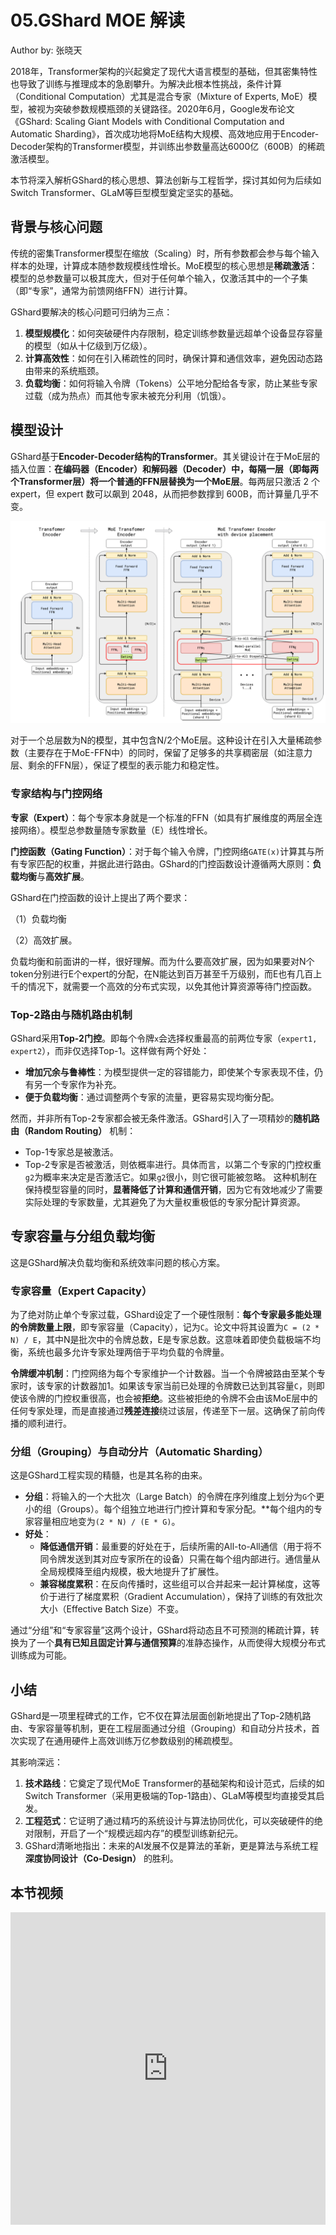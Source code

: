<!--Copyright © ZOMI 适用于[License](https://github.com/Infrasys-AI/AIInfra)版权许可-->

# 05.GShard MOE 解读

Author by: 张晓天

2018年，Transformer架构的兴起奠定了现代大语言模型的基础，但其密集特性也导致了训练与推理成本的急剧攀升。为解决此根本性挑战，条件计算（Conditional Computation）尤其是混合专家（Mixture of Experts, MoE）模型，被视为突破参数规模瓶颈的关键路径。2020年6月，Google发布论文《GShard: Scaling Giant Models with Conditional Computation and Automatic Sharding》，首次成功地将MoE结构大规模、高效地应用于Encoder-Decoder架构的Transformer模型，并训练出参数量高达6000亿（600B）的稀疏激活模型。

本节将深入解析GShard的核心思想、算法创新与工程哲学，探讨其如何为后续如Switch Transformer、GLaM等巨型模型奠定坚实的基础。

## 背景与核心问题

传统的密集Transformer模型在缩放（Scaling）时，所有参数都会参与每个输入样本的处理，计算成本随参数规模线性增长。MoE模型的核心思想是**稀疏激活**：模型的总参数量可以极其庞大，但对于任何单个输入，仅激活其中的一个子集（即“专家”，通常为前馈网络FFN）进行计算。

GShard要解决的核心问题可归纳为三点：

1. **模型规模化**：如何突破硬件内存限制，稳定训练参数量远超单个设备显存容量的模型（如从十亿级到万亿级）。
2. **计算高效性**：如何在引入稀疏性的同时，确保计算和通信效率，避免因动态路由带来的系统瓶颈。
3. **负载均衡**：如何将输入令牌（Tokens）公平地分配给各专家，防止某些专家过载（成为热点）而其他专家未被充分利用（饥饿）。

## 模型设计

GShard基于**Encoder-Decoder结构的Transformer**。其关键设计在于MoE层的插入位置：**在编码器（Encoder）和解码器（Decoder）中，每隔一层（即每两个Transformer层）将一个普通的FFN层替换为一个MoE层**。每两层只激活 2 个 expert，但 expert 数可以飙到 2048，从而把参数撑到 600B，而计算量几乎不变。

![Moe Gshrd](./images/05MOEGshard_01.png)

对于一个总层数为N的模型，其中包含N/2个MoE层。这种设计在引入大量稀疏参数（主要存在于MoE-FFN中）的同时，保留了足够多的共享稠密层（如注意力层、剩余的FFN层），保证了模型的表示能力和稳定性。

### 专家结构与门控网络

**专家（Expert）**：每个专家本身就是一个标准的FFN（如具有扩展维度的两层全连接网络）。模型总参数量随专家数量（E）线性增长。

**门控函数（Gating Function）**：对于每个输入令牌，门控网络`GATE(x)`计算其与所有专家匹配的权重，并据此进行路由。GShard的门控函数设计遵循两大原则：**负载均衡**与**高效扩展**。

GShard在门控函数的设计上提出了两个要求：

（1）负载均衡

（2）高效扩展。

负载均衡和前面讲的一样，很好理解。而为什么要高效扩展，因为如果要对N个token分别进行E个expert的分配，在N能达到百万甚至千万级别，而E也有几百上千的情况下，就需要一个高效的分布式实现，以免其他计算资源等待门控函数。

### **Top-2路由与随机路由机制**

GShard采用**Top-2门控**。即每个令牌`x`会选择权重最高的前两位专家（`expert1, expert2`），而非仅选择Top-1。这样做有两个好处：

* **增加冗余与鲁棒性**：为模型提供一定的容错能力，即使某个专家表现不佳，仍有另一个专家作为补充。
* **便于负载均衡**：通过调整两个专家的流量，更容易实现均衡分配。

然而，并非所有Top-2专家都会被无条件激活。GShard引入了一项精妙的**随机路由（Random Routing）** 机制：

* Top-1专家总是被激活。
* Top-2专家是否被激活，则依概率进行。具体而言，以第二个专家的门控权重`g2`为概率来决定是否激活它。如果`g2`很小，则它很可能被忽略。
  这种机制在保持模型容量的同时，**显著降低了计算和通信开销**，因为它有效地减少了需要实际处理的专家数量，尤其避免了为大量权重极低的专家分配计算资源。

## 专家容量与分组负载均衡

这是GShard解决负载均衡和系统效率问题的核心方案。

### 专家容量（Expert Capacity）

为了绝对防止单个专家过载，GShard设定了一个硬性限制：**每个专家最多能处理的令牌数量上限**，即专家容量（Capacity），记为`C`。论文中将其设置为`C = (2 * N) / E`，其中N是批次中的令牌总数，E是专家总数。这意味着即使负载极端不均衡，系统也最多允许专家处理两倍于平均负载的令牌量。

**令牌缓冲机制**：门控网络为每个专家维护一个计数器。当一个令牌被路由至某个专家时，该专家的计数器加1。如果该专家当前已处理的令牌数已达到其容量`C`，则即使该令牌的门控权重很高，也会被**拒绝**。这些被拒绝的令牌不会由该MoE层中的任何专家处理，而是直接通过**残差连接**绕过该层，传递至下一层。这确保了前向传播的顺利进行。

### 分组（Grouping）与自动分片（Automatic Sharding）

这是GShard工程实现的精髓，也是其名称的由来。

* **分组**：将输入的一个大批次（Large Batch）的令牌在序列维度上划分为`G`个更小的组（Groups）。每个组独立地进行门控计算和专家分配。**每个组内的专家容量相应地变为`(2 * N) / (E * G)`。
* **好处**：
  * **降低通信开销**：最重要的好处在于，后续所需的All-to-All通信（用于将不同令牌发送到其对应专家所在的设备）只需在每个组内部进行。通信量从全局规模降至组内规模，极大地提升了扩展性。
  * **兼容梯度累积**：在反向传播时，这些组可以合并起来一起计算梯度，这等价于进行了梯度累积（Gradient Accumulation），保持了训练的有效批次大小（Effective Batch Size）不变。

通过“分组”和“专家容量”这两个设计，GShard将动态且不可预测的稀疏计算，转换为了一个**具有已知且固定计算与通信预算**的准静态操作，从而使得大规模分布式训练成为可能。

## 小结

GShard是一项里程碑式的工作，它不仅在算法层面创新地提出了Top-2随机路由、专家容量等机制，更在工程层面通过分组（Grouping）和自动分片技术，首次实现了在通用硬件上高效训练万亿参数级别的稀疏模型。

其影响深远：

1. **技术路线**：它奠定了现代MoE Transformer的基础架构和设计范式，后续的如Switch Transformer（采用更极端的Top-1路由）、GLaM等模型均直接受其启发。
2. **工程范式**：它证明了通过精巧的系统设计与算法协同优化，可以突破硬件的绝对限制，开启了一个“规模远超内存”的模型训练新纪元。
3. GShard清晰地指出：未来的AI发展不仅是算法的革新，更是算法与系统工程**深度协同设计（Co-Design）** 的胜利。


## 本节视频

<html>
<iframe src="https://player.bilibili.com/player.html?isOutside=true&aid=114036666537158&bvid=BV1r8ApeaEyW&cid=28491909875&p=1&as_wide=1&high_quality=1&danmaku=0&t=30&autoplay=0" width="100%" height="500" scrolling="no" border="0" frameborder="no" framespacing="0" allowfullscreen="true"> </iframe>
</html>
